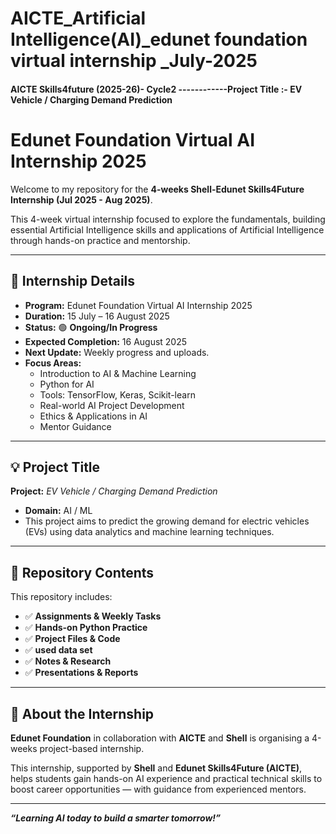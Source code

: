 # AICTE_Artificial Intelligence(AI)_edunet foundation virtual internship _July-2025
#### AICTE Skills4future (2025-26)- Cycle2   ------------Project Title :-   EV Vehicle / Charging Demand Prediction   

# Edunet Foundation Virtual AI Internship 2025

Welcome to my repository for the **4-weeks Shell-Edunet Skills4Future Internship (Jul 2025 - Aug 2025)**.  

This 4-week virtual internship focused to explore the fundamentals, building essential Artificial Intelligence skills and applications of Artificial Intelligence through hands-on practice and mentorship.

---

## 📌 Internship Details

- **Program:** Edunet Foundation Virtual AI Internship 2025  
- **Duration:** 15 July – 16 August 2025  
- **Status:** 🟢 **Ongoing/In Progress**
- **Expected Completion:** 16 August 2025  
- **Next Update:** Weekly progress and uploads.
- **Focus Areas:**  
  - Introduction to AI & Machine Learning  
  - Python for AI  
  - Tools: TensorFlow, Keras, Scikit-learn  
  - Real-world AI Project Development  
  - Ethics & Applications in AI  
  - Mentor Guidance

---

## 💡 Project Title

**Project:** *EV Vehicle / Charging Demand Prediction*  
- **Domain:** AI / ML  
- This project aims to predict the growing demand for electric vehicles (EVs) using data analytics and machine learning techniques.

---

## 📂 Repository Contents

This repository includes:
- ✅ **Assignments & Weekly Tasks**  
- ✅ **Hands-on Python Practice**  
- ✅ **Project Files & Code**  
- ✅ **used data set**  
- ✅ **Notes & Research**  
- ✅ **Presentations & Reports**

---

## 🌟 About the Internship

**Edunet Foundation** in collaboration with **AICTE** and **Shell** is organising a 4-weeks project-based internship.

This internship, supported by **Shell** and **Edunet Skills4Future (AICTE)**, helps students gain hands-on AI experience and practical technical skills to boost career opportunities — with guidance from experienced mentors.

---

**_“Learning AI today to build a smarter tomorrow!”_**


